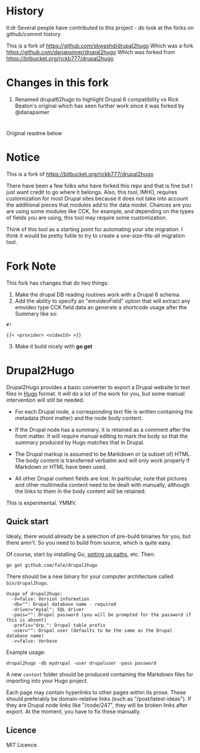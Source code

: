 # History
tl:dr Several people have contributed to this project - do look at the forks on github/commit history

This is a fork of https://github.com/skwashd/drupal2hugo
Which was a fork https://github.com/danapsimer/drupal2hugo
Which was forked from https://bitbucket.org/rickb777/drupal2hugo

# Changes in this fork
1. Renamed drupal62hugo to highlight Drupal 6 compatibility vs Rick Beaton's original which has seen further work since it was forked by @danapsimer


#
Original readme below
#

# Notice
This is a fork of https://bitbucket.org/rickb777/drupal2hugo

There have been a few folks who have forked this repo and that is fine but I just want credit to go where it belongs.  Also, this tool, IMHO, requires customization for most Drupal sites because it does not take into account the additional pieces that modules add to the data model.  Chances are you are using some modules like CCK, for example, and depending on the types of fields you are using, this tool may require some customization.

Think of this tool as a starting point for automating your site migration.  I think it would be pretty futile to try to create a one-size-fits-all migration tool.

# Fork Note
This fork has changes that do two things:

1. Make the drupal DB reading routines work with a Drupal 6 schema.
2. Add the ability to specify an "emvideoField" option that will extract any emvideo type CCK field data an generate a shortcode usage after the Summary like so: 
  ```
  #!
  
  {{< <provider> <videoId> >}}
  ```
3. Make it build nicely with **go get**


# Drupal2Hugo

Drupal2Hugo provides a basic converter to export a Drupal website to text files in [Hugo](http://gohugo.io/) format. 
It will do a lot of the work for you, but some manual intervention will still be needed.

* For each Drupal node, a corresponding text file is written containing the metadata (front matter)
  and the node body content.

* If the Drupal node has a summary, it is retained as a comment after the front matter. It will require
  manual editing to mark the body so that the summary produced by Hugo matches that in Drupal.

* The Drupal markup is assumed to be Markdown or (a subset of) HTML. The body content is transferred verbatim
  and will only work properly if Markdown or HTML have been used.

* All other Drupal content fields are lost. In particular, note that pictures and other multimedia content
  need to be dealt with manually, although the links to them in the body content will be retained.

This is experimental. YMMV.

## Quick start

Idealy, there would already be a selection of pre-build binaries for you, but there aren't. So you need to build
from source, which is quite easy.

Of course, start by installing Go, [setting up paths](http://golang.org/doc/code.html), etc. Then:

    go get github.com/fale/drupal2hugo

There should be a new binary for your computer architecture called `bin/drupal2hugo`.

    Usage of drupal2hugo:
      -V=false: Version information
      -db="": Drupal database name - required
      -driver="mysql": SQL driver
      -pass="": Drupal password (you will be prompted for the password if this is absent)
      -prefix="drp_": Drupal table prefix
      -user="": Drupal user (defaults to be the same as the Drupal database name)
      -v=false: Verbose

Example usage:

    drupal2hugo -db mydrupal -user drupaluser -pass password

A new `content` folder should be produced containing the Markdown files for importing into your Hugo project.

Each page may contain hyperlinks to other pages within its prose. These should preferably be domain-relative links 
(such as "/post/latest-ideas"). If they are Drupal node links like "/node/247", they will be broken links after
export. At the moment, you have to fix these manually.

## Licence

MIT Licence.
